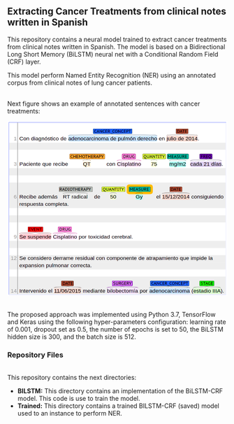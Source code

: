 <h2> Extracting Cancer Treatments from clinical notes written in Spanish</h2>
This repository contains a neural model trained to extract cancer treatments from clinical notes written in Spanish. The model is based on a Bidirectional Long Short Memory (BiLSTM) neural net with a Conditional Random Field (CRF) layer. <br>

This model perform Named Entity Recognition (NER) using an annotated corpus from clinical notes of lung cancer patients. <br> <br>

Next figure shows an example of  annotated sentences with cancer treatments:
<center> <img src="img/treatments.png" width="700" height="400"> </center>
<br> 

The proposed approach was implemented using Python 3.7, TensorFlow and Keras using the following hyper-parameters configuration: learning rate of 0.001, dropout set as 0.5, the number of epochs is set to  50, the BiLSTM hidden size is 300, and the batch size is 512.
<br>
<H3>Repository Files</H3>
<br>
This repository contains the next directories:

<ul>
    <li><strong>BILSTM:</strong>   This directory contains an implementation of the  BiLSTM-CRF model. This code is use to train the model.</li> 
    <li><strong>Trained:</strong> This directory contains a trained BILSTM-CRF (saved) model used to an instance to perform NER. </li>    
         
  </ul>
